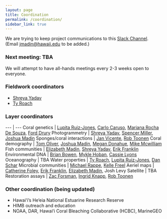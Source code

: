 ```yaml
---
layout: page
title: Coordination
permalink: /coordination/
sidebar_link: true
---
```


We are trying to keep project communications to this [Slack Channel](https://himbworkspace.slack.com).  
(Email <jmadin@hawaii.edu> to be added.)

### Next meeting: TBA

We will attempt to have all-hands meetings every 2-3 weeks open to everyone.

### Fieldwork coordinators

- [Shreya Yadav](mailto:shreyay@hawaii.edu)
- [Ty Roach](mailto:smokinroachjr@gmail.com)

### Layer coordinators 

--- | ---
Coral genetics | [Lupita Ruiz-Jones](mailto:lupita.ruiz.jones@gmail.com), [Carlo Caruso](mailto:carusoc@hawaii.edu), [Mariana Rocha De Souza](mailto:mrds@hawaii.edu), [Ford Drury](mailto:druryc@hawaii.edu)
Photogrammetry | [Shreya Yadav](mailto:shreyay@hawaii.edu), [Spencer Miller](mailto:smiller11@my.hpu.edu), [Joshua Madin](mailto:jmadin@hawaii.edu)
Sponges/coral interactions | [Jan Vicente](mailto:vicentejan@gmail.com), [Rob Toonen](mailto:toonen@hawaii.edu)
Coral demography | [Tom Oliver](mailto:thomas.oliver@noaa.gov), [Joshua Madin](mailto:jmadin@hawaii.edu), [Megan Donahue](mailto:donahuem@hawaii.edu), [Mike Mcwilliam](mailto:mikemcwilliam23@aol.co.uk)
Fish communities | [Elizabeth Madin](mailto:emadin@hawaii.edu), [Shreya Yadav](mailto:shreyay@hawaii.edu), [Erik Franklin](mailto:erik.franklin@hawaii.edu)
Environmental DNA | [Brian Bowen](mailto:bbowen@hawaii.edu), [Mykle Hoban](mailto:mhoban@hawaii.edu), [Cassie Lyons](mailto:cklyons@gmail.com)
Oceanography | TBA
Water properties | [Ty Roach](mailto:smokinroachjr@gmail.com), [Lupita Ruiz-Jones](mailto:lupita.ruiz.jones@gmail.com), [Dan Schar](mailto:schar@hawaii.edu)
Microbial communities | [Michael Rappe](mailto:rappe@hawaii.edu), [Kelle Freel](mailto:kfreel@hawaii.edu)
Aeriel maps | [Catherine Foley](mailto:foleyc@hawaii.edu), [Erik Franklin](mailto:erik.franklin@hawaii.edu), [Elizabeth Madin](mailto:emadin@hawaii.edu), Josh Levy
Satellite | TBA
Restoration assays | [Zac Forsman](mailto:zac@hawaii.edu), [Ingrid Knapp](mailto:ingrid.knapp16@gmail.com), [Rob Toonen](mailto:toonen@hawaii.edu)

### Other coordination (being updated)

- Hawai‘i’s He‘eia National Estuarine Research Reserve 
- HIMB outreach and education 
- NOAA, DAR, Hawaiʻi Coral Bleaching Collaborative (HCBC), MarineGEO
